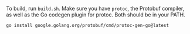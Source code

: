 To build, run ```build.sh```. Make sure you have ```protoc```, the Protobuf compiler, as well as the Go codegen plugin for protoc. Both should be in your PATH.


```
go install google.golang.org/protobuf/cmd/protoc-gen-go@latest
```
